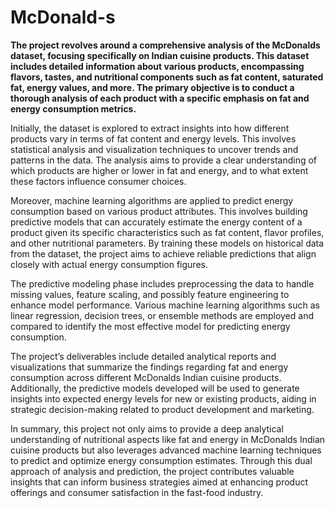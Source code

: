 # McDonald-s


**The project revolves around a comprehensive analysis of the McDonalds dataset, focusing specifically on Indian cuisine products. This dataset includes detailed information about various products, encompassing flavors, tastes, and nutritional components such as fat content, saturated fat, energy values, and more. The primary objective is to conduct a thorough analysis of each product with a specific emphasis on fat and energy consumption metrics.**

Initially, the dataset is explored to extract insights into how different products vary in terms of fat content and energy levels. This involves statistical analysis and visualization techniques to uncover trends and patterns in the data. The analysis aims to provide a clear understanding of which products are higher or lower in fat and energy, and to what extent these factors influence consumer choices.

Moreover, machine learning algorithms are applied to predict energy consumption based on various product attributes. This involves building predictive models that can accurately estimate the energy content of a product given its specific characteristics such as fat content, flavor profiles, and other nutritional parameters. By training these models on historical data from the dataset, the project aims to achieve reliable predictions that align closely with actual energy consumption figures.

The predictive modeling phase includes preprocessing the data to handle missing values, feature scaling, and possibly feature engineering to enhance model performance. Various machine learning algorithms such as linear regression, decision trees, or ensemble methods are employed and compared to identify the most effective model for predicting energy consumption.

The project’s deliverables include detailed analytical reports and visualizations that summarize the findings regarding fat and energy consumption across different McDonalds Indian cuisine products. Additionally, the predictive models developed will be used to generate insights into expected energy levels for new or existing products, aiding in strategic decision-making related to product development and marketing.

In summary, this project not only aims to provide a deep analytical understanding of nutritional aspects like fat and energy in McDonalds Indian cuisine products but also leverages advanced machine learning techniques to predict and optimize energy consumption estimates. Through this dual approach of analysis and prediction, the project contributes valuable insights that can inform business strategies aimed at enhancing product offerings and consumer satisfaction in the fast-food industry.
